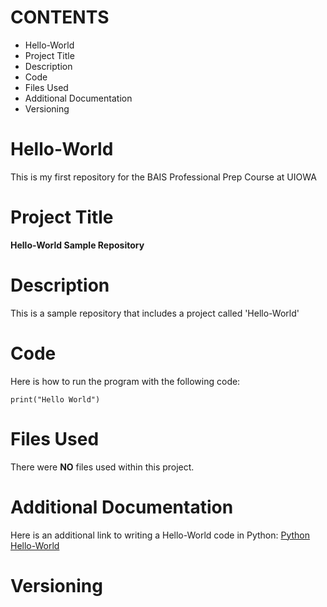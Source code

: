 # CONTENTS
- Hello-World
- Project Title
- Description
- Code
- Files Used
- Additional Documentation
- Versioning

# Hello-World
This is my first repository for the BAIS Professional Prep Course at UIOWA

# Project Title
**Hello-World Sample Repository**

# Description
This is a sample repository that includes a project called 'Hello-World'

# Code
Here is how to run the program with the following code:

```
print("Hello World")
```

# Files Used
There were **NO** files used within this project.

# Additional Documentation
Here is an additional link to writing a Hello-World code in Python: [Python Hello-World](https://www.learnpython.org/en/Hello,_World!)

# Versioning
